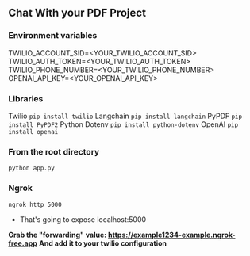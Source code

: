 ## Chat With your PDF Project ##

### Environment variables
TWILIO_ACCOUNT_SID=<YOUR_TWILIO_ACCOUNT_SID>
TWILIO_AUTH_TOKEN=<YOUR_TWILIO_AUTH_TOKEN>
TWILIO_PHONE_NUMBER=<YOUR_TWILIO_PHONE_NUMBER>
OPENAI_API_KEY=<YOUR_OPENAI_API_KEY>

### Libraries
Twilio
```pip install twilio```
Langchain
```pip install langchain```
PyPDF
```pip install PyPDF2```
Python Dotenv
```pip install python-dotenv```
OpenAI
```pip install openai```

### From the root directory
```python app.py```

### Ngrok
```ngrok http 5000```
- That's going to expose localhost:5000

**Grab the "forwarding" value: https://example1234-example.ngrok-free.app**
**And add it to your twilio configuration**




